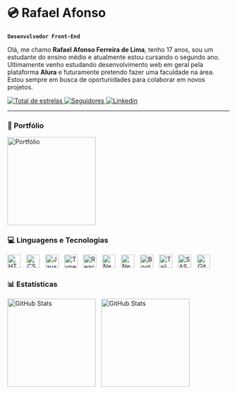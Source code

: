 # 💿 Rafael Afonso

**`Desenvolvedor Front-End`**

Olá, me chamo **Rafael Afonso Ferreira de Lima**, tenho 17 anos, sou um estudante do ensino médio e atualmente estou cursando o segundo ano.
Ultimamente venho estudando desenvolvimento web em geral pela plataforma **Alura** e futuramente pretendo fazer uma faculdade na área.
Estou sempre em busca de oportunidades para colaborar em novos projetos.

<p align="left">
    <a href="https://github.com/rafae1-afonso?tab=repositories&sort=stargazers">
        <img 
            alt="Total de estrelas" 
            title="Total de estrelas GitHub" 
            src="https://custom-icon-badges.demolab.com/github/stars/rafae1-afonso?color=2e3440&style=for-the-badge&labelColor=434C5D&logo=star&label=estrelas"
        />
    </a>
    <a href="https://github.com/rafae1-afonso?tab=followers">
        <img 
            alt="Seguidores" 
            title="Me siga no GitHub" 
            src="https://custom-icon-badges.demolab.com/github/followers/rafae1-afonso?color=2e3440&labelColor=434C5D&style=for-the-badge&logo=github&label=Seguidores&logoColor=white"
        />
    </a>
        <a href="https://www.linkedin.com/in/rafaelafonsofl">
        <img 
            alt="Linkedin" 
            title="Meu pefil do Linkedin" 
            src="https://custom-icon-badges.demolab.com/badge/Linkedin-blue?logoSource=feather&color=0B6BBF&style=for-the-badge&logo=linkedin"
        />
    </a>
</p>

---

### 🧾 Portfólio

<a href="https://github.com/rafae1-afonso/meu-portfolio-dev">
  <img 
    alt="Portfólio" 
    height="200" 
    style="" 
    src="https://github-readme-stats.vercel.app/api/pin?username=rafae1-afonso&repo=meu-portfolio-dev&theme=nord" 
  />
</a>

### 💻 Linguagens e Tecnologias

<img 
    align="left" 
    alt="HTML"
    title="HTML" 
    width="30px" 
    style="padding-right: 10px;" 
    src="https://cdn.jsdelivr.net/gh/devicons/devicon@latest/icons/html5/html5-original.svg" 
/>
<img 
    align="left" 
    alt="CSS" 
    title="CSS"
    width="30px" 
    style="padding-right: 10px;" 
    src="https://cdn.jsdelivr.net/gh/devicons/devicon@latest/icons/css3/css3-original.svg" 
/>
<img 
    align="left" 
    alt="JavaScript" 
    title="JavaScript"
    width="30px" 
    style="padding-right: 10px;" 
    src="https://cdn.jsdelivr.net/gh/devicons/devicon@latest/icons/javascript/javascript-original.svg" 
/>
<img 
    align="left" 
    alt="TypeScript"
    title="TypeScript" 
    width="30px" 
    style="padding-right: 10px;" 
    src="https://cdn.jsdelivr.net/gh/devicons/devicon@latest/icons/typescript/typescript-original.svg" 
/>
<img 
    align="left" 
    alt="React"
    title="React" 
    width="30px" 
    style="padding-right: 10px;" 
    src="https://cdn.jsdelivr.net/gh/devicons/devicon@latest/icons/react/react-original.svg" 
/>
<img 
    align="left" 
    alt="Next.js" 
    title="Next.js"
    width="30px" 
    style="padding-right: 10px;" 
    src="https://cdn.jsdelivr.net/gh/devicons/devicon@latest/icons/nextjs/nextjs-original.svg" 
/>
<img 
    align="left" 
    alt="Next.js" 
    title="Next.js"
    width="30px" 
    style="padding-right: 10px;" 
    src="https://cdn.jsdelivr.net/gh/devicons/devicon@latest/icons/nodejs/nodejs-plain-wordmark.svg" 
/>
<img 
    align="left" 
    alt="Bootstrap"
    title="Bootstrap" 
    width="30px" 
    style="padding-right: 10px;" 
    src="https://cdn.jsdelivr.net/gh/devicons/devicon@latest/icons/bootstrap/bootstrap-original.svg" 
/>
<img 
    align="left" 
    alt="Tailwind" 
    title="Tailwind"
    width="30px" 
    style="padding-right: 10px;" 
    src="https://cdn.jsdelivr.net/gh/devicons/devicon@latest/icons/tailwindcss/tailwindcss-original.svg" 
/>
<img 
    align="left" 
    alt="SASS" 
    title="SASS"
    width="30px" 
    style="padding-right: 10px;" 
    src="https://cdn.jsdelivr.net/gh/devicons/devicon@latest/icons/sass/sass-original.svg" 
/>
<img 
    align="left" 
    alt="Git" 
    title="Git"
    width="30px" 
    style="padding-right: 10px;" 
    src="https://cdn.jsdelivr.net/gh/devicons/devicon@latest/icons/git/git-original.svg" 
/>

<br/>
<br/>

### 📊 Estatísticas

<p>
  <img 
    align="left" 
    alt="GitHub Stats" 
    height="200" 
    style="padding-right: 10px;" 
    src="https://github-readme-stats.vercel.app/api?username=rafae1-afonso&show_icons=true&theme=nord&include_all_commits=true&locale=pt-br" 
  />

<img 
      align="left" 
      alt="GitHub Stats" 
      height="200" 
      src="https://github-readme-stats.vercel.app/api/top-langs/?username=rafae1-afonso&theme=nord&layout=compact&custom_title=Tecnologias&langs_count=9" 
  />

</p>
